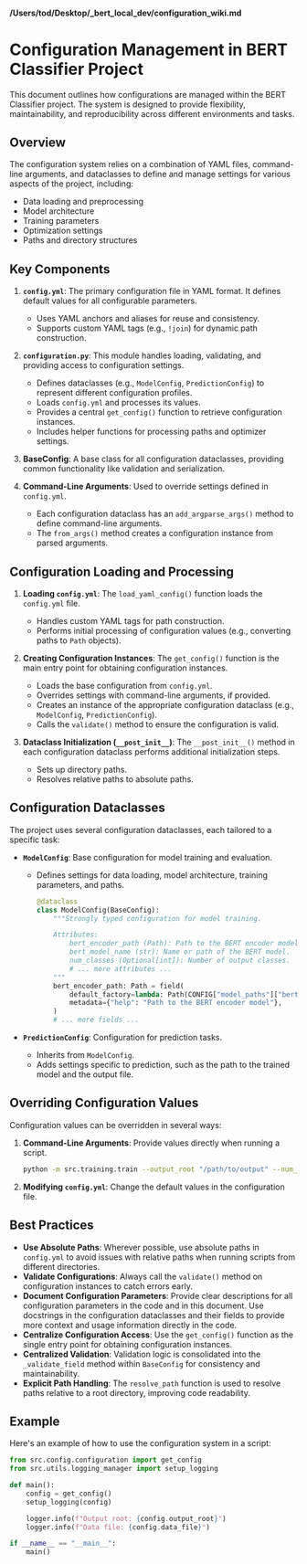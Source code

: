 #### /Users/tod/Desktop/_bert_local_dev/configuration_wiki.md
# Configuration Management in BERT Classifier Project

This document outlines how configurations are managed within the BERT Classifier project. The system is designed to provide flexibility, maintainability, and reproducibility across different environments and tasks.

## Overview

The configuration system relies on a combination of YAML files, command-line arguments, and dataclasses to define and manage settings for various aspects of the project, including:

*   Data loading and preprocessing
*   Model architecture
*   Training parameters
*   Optimization settings
*   Paths and directory structures

## Key Components

1.  **`config.yml`**: The primary configuration file in YAML format. It defines default values for all configurable parameters.

    *   Uses YAML anchors and aliases for reuse and consistency.
    *   Supports custom YAML tags (e.g., `!join`) for dynamic path construction.

2.  **`configuration.py`**: This module handles loading, validating, and providing access to configuration settings.

    *   Defines dataclasses (e.g., `ModelConfig`, `PredictionConfig`) to represent different configuration profiles.
    *   Loads `config.yml` and processes its values.
    *   Provides a central `get_config()` function to retrieve configuration instances.
    *   Includes helper functions for processing paths and optimizer settings.

3.  **BaseConfig**: A base class for all configuration dataclasses, providing common functionality like validation and serialization.

4.  **Command-Line Arguments**: Used to override settings defined in `config.yml`.

    *   Each configuration dataclass has an `add_argparse_args()` method to define command-line arguments.
    *   The `from_args()` method creates a configuration instance from parsed arguments.

## Configuration Loading and Processing

1.  **Loading `config.yml`**: The `load_yaml_config()` function loads the `config.yml` file.

    *   Handles custom YAML tags for path construction.
    *   Performs initial processing of configuration values (e.g., converting paths to `Path` objects).

2.  **Creating Configuration Instances**: The `get_config()` function is the main entry point for obtaining configuration instances.

    *   Loads the base configuration from `config.yml`.
    *   Overrides settings with command-line arguments, if provided.
    *   Creates an instance of the appropriate configuration dataclass (e.g., `ModelConfig`, `PredictionConfig`).
    *   Calls the `validate()` method to ensure the configuration is valid.

3.  **Dataclass Initialization (`__post_init__`)**: The `__post_init__()` method in each configuration dataclass performs additional initialization steps.

    *   Sets up directory paths.
    *   Resolves relative paths to absolute paths.

## Configuration Dataclasses

The project uses several configuration dataclasses, each tailored to a specific task:

*   **`ModelConfig`**: Base configuration for model training and evaluation.

    *   Defines settings for data loading, model architecture, training parameters, and paths.
        ```python
        @dataclass
        class ModelConfig(BaseConfig):
            """Strongly typed configuration for model training.

            Attributes:
                bert_encoder_path (Path): Path to the BERT encoder model.
                bert_model_name (str): Name or path of the BERT model.
                num_classes (Optional[int]): Number of output classes.
                # ... more attributes ...
            """
            bert_encoder_path: Path = field(
                default_factory=lambda: Path(CONFIG["model_paths"]["bert_encoder"]),
                metadata={"help": "Path to the BERT encoder model"},
            )
            # ... more fields ...
        ```

*   **`PredictionConfig`**: Configuration for prediction tasks.

    *   Inherits from `ModelConfig`.
    *   Adds settings specific to prediction, such as the path to the trained model and the output file.

## Overriding Configuration Values

Configuration values can be overridden in several ways:

1.  **Command-Line Arguments**: Provide values directly when running a script.

    ```bash
    python -m src.training.train --output_root "/path/to/output" --num_epochs 10
    ```

2.  **Modifying `config.yml`**: Change the default values in the configuration file.

## Best Practices

*   **Use Absolute Paths**:  Wherever possible, use absolute paths in `config.yml` to avoid issues with relative paths when running scripts from different directories.
*   **Validate Configurations**:  Always call the `validate()` method on configuration instances to catch errors early.
*   **Document Configuration Parameters**:  Provide clear descriptions for all configuration parameters in the code and in this document. Use docstrings in the configuration dataclasses and their fields to provide more context and usage information directly in the code.
*   **Centralize Configuration Access**:  Use the `get_config()` function as the single entry point for obtaining configuration instances.
*   **Centralized Validation**: Validation logic is consolidated into the `_validate_field` method within `BaseConfig` for consistency and maintainability.
*   **Explicit Path Handling**: The `resolve_path` function is used to resolve paths relative to a root directory, improving code readability.

## Example

Here's an example of how to use the configuration system in a script:

```python
from src.config.configuration import get_config
from src.utils.logging_manager import setup_logging

def main():
    config = get_config()
    setup_logging(config)

    logger.info(f"Output root: {config.output_root}")
    logger.info(f"Data file: {config.data_file}")

if __name__ == "__main__":
    main()